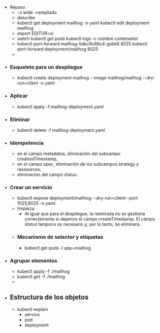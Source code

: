 - Repaso
	- -o wide ->ampliado
	- describe
	- kubectl get deployment mailhog -o yaml
	  kubectl edit deployment mailhog
	- export EDITOR=vi
	- watch kubectl get pods
	  kubectl logs -c nombre contenedor
	- kubectl port-forward mailhog-5dbc9c86c4-gsbk6 8025
	  kubectl port-forward deployment/mailhog 8025
	-
- ### Esqueleto para un despliegue
	- kubectl create deployment mailhog --image mailhog/mailhog --dry-run=client -o yaml
- ### Aplicar
	- kubectl apply -f mailhog-deployment.yaml
- ### Eliminar
	- kubectl delete -f mailhog-deployment.yaml
- ### Idempotencia
	- en el campo metadatos, eliminación del subcampo creationTimestamp,
	- en el campo spec, eliminación de los subcampos strategy y ressources,
	- eliminación del campo status.
- ### Crear un servicio
	- kubectl expose deployment/mailhog --dry-run=client--port 1025,8025 -o yaml
	- limpieza
		- Al igual que para el despliegue, la reentrada
		  no se gestiona correctamente si dejamos el campo createTimestamp. El campo status tampoco es necesario y, por
		  lo tanto, se eliminará.
	- ### Mecanismo de selector y etiquetas
		- kubectl get pods -l app=mailhog
- ### Agrupar elementos
	- kubectl apply -f ./mailhog
	- kubectl get -f ./mailhog
	-
- ## Estructura de los objetos
	- kubectl explain
		- service
		- pod
		- deployment